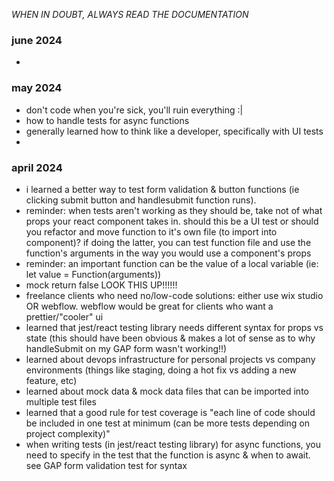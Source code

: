 *WHEN IN DOUBT, ALWAYS READ THE DOCUMENTATION*

### june 2024
-

### may 2024
- don't code when you're sick, you'll ruin everything :|
- how to handle tests for async functions
- generally learned how to think like a developer, specifically with UI tests
- 

### april 2024
- i learned a better way to test form validation & button functions (ie clicking submit button and handlesubmit function runs).
- reminder: when tests aren't working as they should be, take not of what props your react component takes in. should this be a UI test or should you refactor and move function to it's own file (to import into component)? if doing the latter, you can test function file and use the function's arguments in the way you would use a component's props
- reminder: an important function can be the value of a local variable (ie: let value = Function(arguments))
- mock return false LOOK THIS UP!!!!!!
- freelance clients who need no/low-code solutions: either use wix studio OR webflow. webflow would be great for clients who want a prettier/"cooler" ui
- learned that jest/react testing library needs different syntax for props vs state (this should have been obvious & makes a lot of sense as to why handleSubmit on my GAP form wasn't working!!)
- learned about devops infrastructure for personal projects vs company environments (things like staging, doing a hot fix vs adding a new feature, etc)
- learned about mock data & mock data files that can be imported into multiple test files
- learned that a good rule for test coverage is "each line of code should be included in one test at minimum (can be more tests depending on project complexity)"
- when writing tests (in jest/react testing library) for async functions, you need to specify in the test that the function is async & when to await. see GAP form validation test for syntax